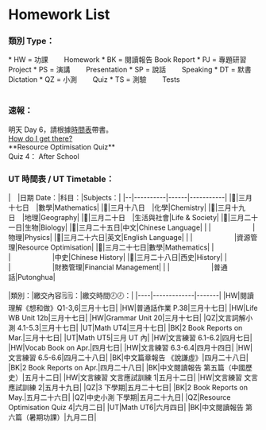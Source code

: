 # Homework List
<h3>類別 Type：</h3>
*   HW = 功課　　   Homework
*   BK = 閱讀報告  Book Report
*   PJ = 專題研習  Project
*   PS = 演講　　  Presentation
*   SP = 說話　　  Speaking
*   DT = 默書　　  Dictation
*   QZ = 小測　　  Quiz
*   TS = 測驗　　  Tests
<br/>
<br/>
<h3>速報： </h3>
明天 Day 6，請根據<a href="https://class2b-6h3a.onrender.com/docs/timetable_and_calandar">時間表</a>帶書。
<br/><a href="https://class2b-6h3a.onrender.com/docs/post">How do I get there?</a>
<br/>**Resource Optimisation Quiz** 
<br/>Quiz 4： After School
<br/>
<h3>UT 時間表 / UT Timetable：</h3>
|　|日期 Date：|科目：|Subjects：|
|--|----------|------|-----------|
|🔷|三月十七日　|數學|Mathematics|
|🔷|三月十八日　|化學|Chemistry|
|🔷|三月十九日　|地理|Geography|
|🔷|三月二十日　|生活與社會|Life & Society|
|🔷|三月二十一日|生物|Biology|
|🔷|三月二十五日|中文|Chinese Language|
|  |　　　　　　|物理|Physics|
|🔷|三月二十六日|英文|English Language|
|  |　　　　　　|資源管理|Resource Optimisation|
|🔷|三月二十七日|數學|Mathematics|
|  |　　　　　　|中史|Chinese History|
|🔷|三月二十八日|西史|History|
|  |　　　　　　|財務管理|Financial Management|
|  |　　　　　　|普通話|Putonghua|
<br/>
<br/>
|類別：|繳交內容🗒️🗒️：|繳交時間🕗🕗：|
|----|-------------|-------|
|HW|閱讀理解《想和做》Q1-3,6|三月十七日|
|HW|普通話作業 P.38|三月十七日|
|HW|Life WB Unit 12b|三月十七日|
|HW|Grammar Unit 20|三月十七日|
|QZ|文言詞解小測 4.1-5.3|三月十七日|
|UT|Math UT4|三月十七日|
|BK|2 Book Reports on Mar.|三月十七日|
|UT|Math UT5|三月 UT 內|
|HW|文言練習 6.1-6.2|四月七日|
|HW|Vocab Book on Apr.|四月七日|
|HW|文言練習 6.3-6.4|四月十四日|
|HW|文言練習 6.5-6.6|四月二十八日|
|BK|中文篇章報告 《說謙虛》|四月二十八日|
|BK|2 Book Reports on Apr.|四月二十八日|
|BK|中文閱讀報告 第五篇（中國歷史）|五月十二日|
|HW|文言練習 文言應試訓練 1|五月十二日|
|HW|文言練習 文言應試訓練 2|五月十九日|
|QZ|3 下學期|五月二十七日|
|BK|2 Book Reports on May.|五月二十六日|
|QZ|中史小測 下學期|五月二十九日|
|QZ|Resource Optimisation Quiz 4|六月二日|
|UT|Math UT6|六月四日|
|BK|中文閱讀報告 第六篇（暑期功課）|九月二日|

<!---
Steven:
Epic story you have in Posts. I read it...
Wow.

Heison: 
I hope you know What I truly want to say.
I think I hide it too much.https://dictionary.cambridge.org/dictionary/english/trash-talk
Look Experiment.

......
i fixed your md table preview

-->
